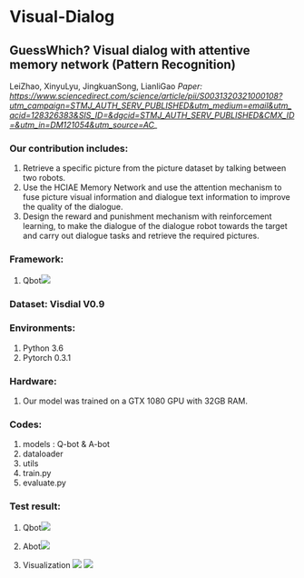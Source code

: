 # Visual-Dialog
## GuessWhich? Visual dialog with attentive memory network (Pattern Recognition)
LeiZhao, XinyuLyu, JingkuanSong, LianliGao
*Paper: https://www.sciencedirect.com/science/article/pii/S0031320321000108?utm_campaign=STMJ_AUTH_SERV_PUBLISHED&utm_medium=email&utm_acid=128326383&SIS_ID=&dgcid=STMJ_AUTH_SERV_PUBLISHED&CMX_ID=&utm_in=DM121054&utm_source=AC_*
### Our contribution includes:
1. Retrieve a specific picture from the picture dataset by talking between two robots.
2. Use the HCIAE Memory Network and use the attention mechanism to fuse picture visual information and dialogue text information to improve the quality of the dialogue.
3. Design the reward and punishment mechanism with reinforcement learning, to make the dialogue of the dialogue robot towards the target and carry out dialogue tasks and retrieve the required pictures.
### Framework:
   1. Qbot![](https://github.com/XinyuLyu/Visual-Dialog/blob/master/test_results/1-s2.0-S0031320321000108-gr1_lrg.jpg)
### Dataset: Visdial V0.9   

### Environments:
  1. Python 3.6
  2. Pytorch 0.3.1

### Hardware:
  1. Our model was trained on a GTX 1080 GPU with 32GB RAM.
  
### Codes: 
  1. models : Q-bot & A-bot
  2. dataloader
  3. utils
  4. train.py
  5. evaluate.py

### Test result:   
   1. Qbot![](https://github.com/XinyuLyu/Visual-Dialog/blob/master/test_results/Xnip2020-03-16_14-44-51.jpg)
   2. Abot![](https://github.com/XinyuLyu/Visual-Dialog/blob/master/test_results/Xnip2020-03-16_14-18-24.jpg)
   
   3. Visualization
    ![](https://github.com/XinyuLyu/Visual-Dialog/blob/master/test_results/1-s2.0-S0031320321000108-gr2_lrg.jpg)
    ![](https://github.com/XinyuLyu/Visual-Dialog/blob/master/test_results/1-s2.0-S0031320321000108-gr4_lrg.jpg)

 
